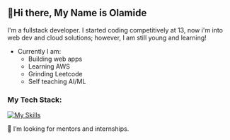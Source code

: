 ## 👋Hi there, My Name is Olamide
I'm a fullstack developer.
I started coding competitively at 13, now i'm into web dev and cloud solutions; however, I am still young and learning!

*    Currently I am:
     - Building web apps
     - Learning AWS
     - Grinding Leetcode
     - Self teaching AI/ML

### My Tech Stack:
[![My Skills](https://skillicons.dev/icons?i=js,html,css,bootstrap,vue,py,php,cpp,cs,git,laravel,dotnet,aws)](https://skillicons.dev)

🤔 I’m looking for mentors and internships.
<!--
**olamilly/olamilly** is a ✨ _special_ ✨ repository because its `README.md` (this file) appears on your GitHub profile.

Here are some ideas to get you started:

- 🔭 I’m currently working on ...
- 🌱 I’m currently learning ...
- 👯 I’m looking to collaborate on ...
- 🤔 I’m looking for help with ...
- 💬 Ask me about ...
- 📫 How to reach me: ...
- 😄 Pronouns: ...
- ⚡ Fun fact: ...
-->
